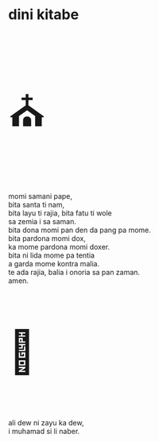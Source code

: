# dini kitabe

<p style="font-size:6em;">⛪️</p>

momi samani pape,  
bita santa ti nam,  
bita layu ti rajia,
bita fatu ti wole  
sa zemia i sa saman.  
bita dona momi pan den da pang pa mome.  
bita pardona momi dox,  
ka mome pardona momi doxer.  
bita ni lida mome pa tentia  
a garda mome kontra malia.  
te ada rajia, balia i onoria sa pan zaman.  
amen.

<p style="font-size:6em;">🕌</p>

ali dew ni zayu ka dew,  
i muhamad si li naber.

